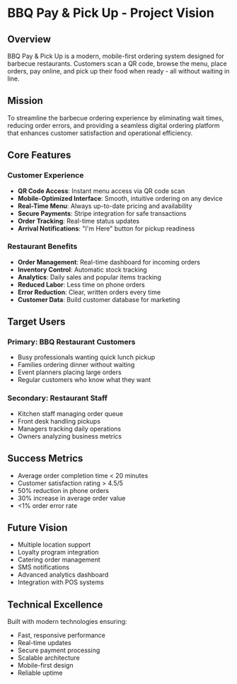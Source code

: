 # BBQ Pay & Pick Up - Project Vision

## Overview
BBQ Pay & Pick Up is a modern, mobile-first ordering system designed for barbecue restaurants. Customers scan a QR code, browse the menu, place orders, pay online, and pick up their food when ready - all without waiting in line.

## Mission
To streamline the barbecue ordering experience by eliminating wait times, reducing order errors, and providing a seamless digital ordering platform that enhances customer satisfaction and operational efficiency.

## Core Features

### Customer Experience
- **QR Code Access**: Instant menu access via QR code scan
- **Mobile-Optimized Interface**: Smooth, intuitive ordering on any device
- **Real-Time Menu**: Always up-to-date pricing and availability
- **Secure Payments**: Stripe integration for safe transactions
- **Order Tracking**: Real-time status updates
- **Arrival Notifications**: "I'm Here" button for pickup readiness

### Restaurant Benefits
- **Order Management**: Real-time dashboard for incoming orders
- **Inventory Control**: Automatic stock tracking
- **Analytics**: Daily sales and popular items tracking
- **Reduced Labor**: Less time on phone orders
- **Error Reduction**: Clear, written orders every time
- **Customer Data**: Build customer database for marketing

## Target Users

### Primary: BBQ Restaurant Customers
- Busy professionals wanting quick lunch pickup
- Families ordering dinner without waiting
- Event planners placing large orders
- Regular customers who know what they want

### Secondary: Restaurant Staff
- Kitchen staff managing order queue
- Front desk handling pickups
- Managers tracking daily operations
- Owners analyzing business metrics

## Success Metrics
- Average order completion time < 20 minutes
- Customer satisfaction rating > 4.5/5
- 50% reduction in phone orders
- 30% increase in average order value
- <1% order error rate

## Future Vision
- Multiple location support
- Loyalty program integration
- Catering order management
- SMS notifications
- Advanced analytics dashboard
- Integration with POS systems

## Technical Excellence
Built with modern technologies ensuring:
- Fast, responsive performance
- Real-time updates
- Secure payment processing
- Scalable architecture
- Mobile-first design
- Reliable uptime
